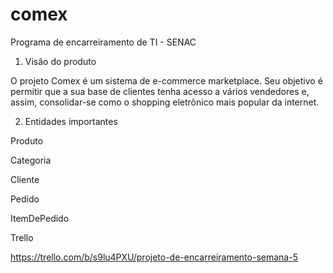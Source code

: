 # comex
Programa de encarreiramento de TI - SENAC


1. Visão do produto

O projeto Comex é um sistema de e-commerce marketplace. Seu objetivo é permitir que a sua base de clientes tenha acesso a vários vendedores e, assim, consolidar-se como o shopping eletrônico mais popular da internet.

2. Entidades importantes

Produto

Categoria

Cliente

Pedido

ItemDePedido

Trello


https://trello.com/b/s9lu4PXU/projeto-de-encarreiramento-semana-5